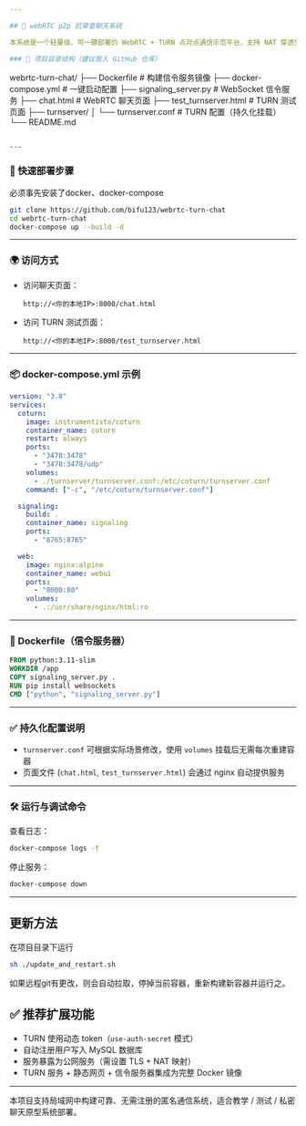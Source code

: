 ```yaml
---

## 🐳 webRTC p2p 抗审查聊天系统

本系统是一个轻量级、可一键部署的 WebRTC + TURN 点对点通信示范平台，支持 NAT 穿透失败场景 的中继通信。通过自建 coturn TURN 服务器 和 WebSocket 信令服务，实现局域网内或跨网通信。系统采用 固定用户名+密码认证，无需注册流程，适合教学演示、内网通信、IM 原型开发等。支持 Docker Compose 一键启动，包含网页 UI、信令服务器、TURN 服务，结构清晰、易于扩展，具备良好的可移植性与实际部署价值。

### 📁 项目目录结构（建议放入 GitHub 仓库）

```
webrtc-turn-chat/
├── Dockerfile                # 构建信令服务镜像
├── docker-compose.yml        # 一键启动配置
├── signaling_server.py       # WebSocket 信令服务
├── chat.html                 # WebRTC 聊天页面
├── test_turnserver.html      # TURN 测试页面
├── turnserver/
│   └── turnserver.conf       # TURN 配置（持久化挂载）
└── README.md
```

---
```


### 🚀 快速部署步骤

必须事先安装了docker、docker-compose

```bash
git clone https://github.com/bifu123/webrtc-turn-chat
cd webrtc-turn-chat
docker-compose up --build -d
```

---

### 🌍 访问方式

- 访问聊天页面：
  ```
  http://<你的本地IP>:8000/chat.html
  ```
- 访问 TURN 测试页面：
  ```
  http://<你的本地IP>:8000/test_turnserver.html
  ```

---

### 📦 docker-compose.yml 示例

```yaml
version: "3.8"
services:
  coturn:
    image: instrumentisto/coturn
    container_name: coturn
    restart: always
    ports:
      - "3478:3478"
      - "3478:3478/udp"
    volumes:
      - ./turnserver/turnserver.conf:/etc/coturn/turnserver.conf
    command: ["-c", "/etc/coturn/turnserver.conf"]

  signaling:
    build: .
    container_name: signaling
    ports:
      - "8765:8765"

  web:
    image: nginx:alpine
    container_name: webui
    ports:
      - "8000:80"
    volumes:
      - .:/usr/share/nginx/html:ro
```

---

### 📄 Dockerfile（信令服务器）

```Dockerfile
FROM python:3.11-slim
WORKDIR /app
COPY signaling_server.py .
RUN pip install websockets
CMD ["python", "signaling_server.py"]
```

---

### ✅ 持久化配置说明

- `turnserver.conf` 可根据实际场景修改，使用 `volumes` 挂载后无需每次重建容器
- 页面文件 (`chat.html`, `test_turnserver.html`) 会通过 nginx 自动提供服务

---

### 🛠️ 运行与调试命令

查看日志：
```bash
docker-compose logs -f
```

停止服务：
```bash
docker-compose down
```

---

## 更新方法
在项目目录下运行
```bash
sh ./update_and_restart.sh
```
如果远程git有更改，则会自动拉取，停掉当前容器，重新构建新容器并运行之。

## ✅ 推荐扩展功能

- TURN 使用动态 token（`use-auth-secret` 模式）
- 自动注册用户写入 MySQL 数据库
- 服务暴露为公网服务（需设置 TLS + NAT 映射）
- TURN 服务 + 静态网页 + 信令服务器集成为完整 Docker 镜像

---

本项目支持局域网中构建可靠、无需注册的匿名通信系统，适合教学 / 测试 / 私密聊天原型系统部署。

